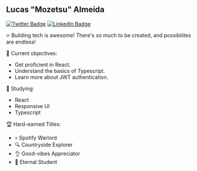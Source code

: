 ## Lucas "Mozetsu" Almeida

[![Twitter Badge](https://img.shields.io/badge/Mozetsu-424a53?style=flat-square&labelColor=424a53&logo=twitter&logoColor=white&link=https://twitter.com/mozetsu)](https://twitter.com/mozetsu)
[![LinkedIn Badge](https://img.shields.io/badge/Mozetsu-424a53?style=flat-square&labelColor=424a53&logo=linkedin&logoColor=white&link=https://www.linkedin.com/in/mozetsu)](https://www.linkedin.com/in/mozetsu/)

🔥 Building tech is awesome! There's so much to be created, and possibilites are endless!

🎯 Current objectives:

- Get proficient in React.
- Understand the basics of Typescript.
- Learn more about JWT authentication.

📖 Studying:

- React
- Responsive UI
- Typescript

🏆 Hard-earned Titles:

- 💀 Spotify Warlord
- 🔍 Countryside Explorer
- 👌 Good-vibes Appreciator
- 📘 Eternal Student
